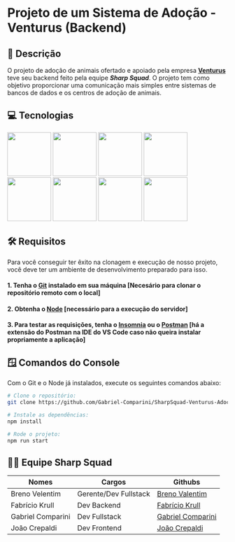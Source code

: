 # Projeto de um Sistema de Adoção - Venturus (Backend)

## 📜 Descrição

O projeto de adoção de animais ofertado e apoiado pela empresa **[Venturus](https://www.instagram.com/venturusoficial/)** teve seu backend feito pela equipe _**Sharp Squad**_. O projeto tem como objetivo proporcionar uma comunicação mais simples entre sistemas de bancos de dados e os centros de adoção de animais.

## 💻 Tecnologias

<img src="https://cdn.jsdelivr.net/gh/devicons/devicon@latest/icons/sqlite/sqlite-original.svg" width="100"/>
<img src="https://cdn.jsdelivr.net/gh/devicons/devicon@latest/icons/sequelize/sequelize-original.svg" width=100"/>  
<img src="https://cdn.jsdelivr.net/gh/devicons/devicon@latest/icons/javascript/javascript-original.svg" width="100"/>
<img src="https://cdn.jsdelivr.net/gh/devicons/devicon@latest/icons/nodejs/nodejs-original-wordmark.svg" width="100"/>
<img src="https://cdn.jsdelivr.net/gh/devicons/devicon@latest/icons/npm/npm-original.svg" width="100"/>
<img src="https://cdn.jsdelivr.net/gh/devicons/devicon@latest/icons/express/express-original-wordmark.svg" width="100"/>
<img src="https://cdn.jsdelivr.net/gh/devicons/devicon@latest/icons/postman/postman-original.svg" width="100"/>
<img src="https://cdn.jsdelivr.net/gh/devicons/devicon@latest/icons/vscode/vscode-original.svg" width="100"/>

## 🛠️ Requisitos

Para você conseguir ter êxito na clonagem e execução de nosso projeto, você deve ter um ambiente de desenvolvimento preparado para isso. <br>

#### 1. Tenha o [Git](https://git-scm.com) instalado em sua máquina [Necesário para clonar o repositório remoto com o local]

#### 2. Obtenha o [Node](https://www.nodejs.tech/pt-br/download) [necessário para a execução do servidor]

#### 3. Para testar as requisições, tenha o [Insomnia](https://insomnia.rest/download) ou o [Postman](https://www.postman.com/downloads/) [há a extensão do Postman na IDE do VS Code caso não queira instalar propriamente a aplicação]

## 🪟 Comandos do Console

Com o Git e o Node já instalados, execute os seguintes comandos abaixo:

```bash
# Clone o repositório: 
git clone https://github.com/Gabriel-Comparini/SharpSquad-Venturus-Adocao.git
```

```bash
# Instale as dependências:
npm install
```

```bash
# Rode o projeto:
npm run start
```

## 👨‍💻 Equipe Sharp Squad

| **Nomes** | **Cargos** | **Githubs** |
|-----------|------------|-----------|
| Breno Velentim | Gerente/Dev Fullstack | [Breno Valentim](https://github.com/Breno-V) |
| Fabrício Krull | Dev Backend | [Fabrício Krull](https://github.com/Fabricio-Krull) |
| Gabriel Comparini | Dev Fullstack | [Gabriel Comparini](https://github.com/Gabriel-Comparini)
| João Crepaldi | Dev Frontend | [João Crepaldi](https://github.com/JooCrepaldi)
